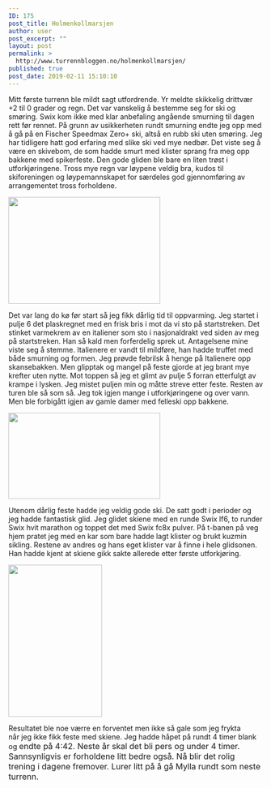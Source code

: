 ```yaml
---
ID: 175
post_title: Holmenkollmarsjen
author: user
post_excerpt: ""
layout: post
permalink: >
  http://www.turrennbloggen.no/holmenkollmarsjen/
published: true
post_date: 2019-02-11 15:10:10
---
```

Mitt første turrenn ble mildt sagt utfordrende. Yr meldte skikkelig drittvær +2 til 0 grader og regn. Det var vanskelig å bestemme seg for ski og smøring. Swix kom ikke med klar anbefaling angående smurning til dagen rett før rennet. På grunn av usikkerheten rundt smurning endte jeg opp med å gå på en Fischer Speedmax Zero+ ski, altså en rubb ski uten smøring. Jeg har tidligere hatt god erfaring med slike ski ved mye nedbør. Det viste seg å være en skivebom, de som hadde smurt med klister sprang fra meg opp bakkene med spikerfeste. Den gode gliden ble bare en liten trøst i utforkjøringene. Tross mye regn var løypene veldig bra, kudos til skiforeningen og løypemannskapet for særdeles god gjennomføring av arrangementet tross forholdene.

<img class="size-medium wp-image-178 alignright" src="http://www.turrennbloggen.no/wp-content/uploads/2019/02/51528668_2433885993352737_6323278696891285504_n-300x211.jpg" alt="" width="300" height="211" />

Det var lang do kø før start så jeg fikk dårlig tid til oppvarming. Jeg startet i pulje 6 det plaskregnet med en frisk bris i mot da vi sto på startstreken. Det stinket varmekrem av en italiener som sto i nasjonaldrakt ved siden av meg på startstreken. Han så kald men forferdelig sprek ut. Antagelsene mine viste seg å stemme. Italienere er vandt til mildføre, han hadde truffet med både smurning og formen. Jeg prøvde febrilsk å henge på Italienere opp skansebakken. Men glipptak og mangel på feste gjorde at jeg brant mye krefter uten nytte. Mot toppen så jeg et glimt av pulje 5 forran etterfulgt av krampe i lysken. Jeg mistet puljen min og måtte streve etter feste. Resten av turen ble så som så. Jeg tok igjen mange i utforkjøringene og over vann. Men ble forbigått igjen av gamle damer med felleski opp bakkene.

<img class="size-medium wp-image-177 alignleft" src="http://www.turrennbloggen.no/wp-content/uploads/2019/02/høyde-300x170.jpg" alt="" width="300" height="170" />

Utenom dårlig feste hadde jeg veldig gode ski. De satt godt i perioder og jeg hadde fantastisk glid. Jeg glidet skiene med en runde Swix lf6, to runder Swix hvit marathon og toppet det med Swix fc8x pulver. På t-banen på veg hjem pratet jeg med en kar som bare hadde lagt klister og brukt kuzmin sikling. Restene av andres og hans eget klister var å finne i hele glidsonen. Han hadde kjent at skiene gikk sakte allerede etter første utforkjøring.

<img class="size-medium wp-image-179 alignright" src="http://www.turrennbloggen.no/wp-content/uploads/2019/02/51729452_239900390122998_7346524616162017280_n-185x300.jpg" alt="" width="185" height="300" />

Resultatet ble noe værre en forventet men ikke så gale som jeg frykta når jeg ikke fikk feste med skiene. Jeg hadde håpet på rundt 4 timer blank og <span style="font-size: 1rem;">endte på 4:42. Neste år skal det bli pers og under 4 timer. Sannsynligvis er forholdene litt bedre også. Nå blir det rolig trening i dagene fremover. Lurer litt på å gå Mylla rundt som neste turrenn. </span> </p>

<p>
<script async src="//pagead2.googlesyndication.com/pagead/js/adsbygoogle.js"></script>
<ins class="adsbygoogle" style="display: block; text-align: center;" data-ad-layout="in-article" data-ad-format="fluid" data-ad-client="ca-pub-4239823402717670" data-ad-slot="4705258891"></ins>
<script>
     (adsbygoogle = window.adsbygoogle || []).push({});
</script>
</p>